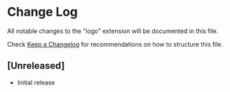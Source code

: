 # Change Log

All notable changes to the "logo" extension will be documented in this file.

Check [Keep a Changelog](http://keepachangelog.com/) for recommendations on how to structure this file.

## [Unreleased]

- Initial release